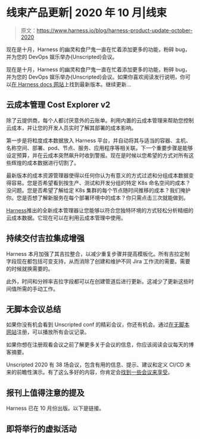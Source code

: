 # 线束产品更新| 2020 年 10 月|线束

> 原文：<https://www.harness.io/blog/harness-product-update-october-2020>

现在是十月，Harness 的幽灵和食尸鬼一直在忙着添加更多的功能，粉碎 bug，并为您的 DevOps 娱乐举办{Unscripted}会议。

现在是十月，Harness 的幽灵和食尸鬼一直在忙着添加更多的功能，粉碎 bug，并为您的 DevOps 娱乐举办{Unscripted}会议。如果你喜欢阅读发行说明，你可以[在 Harness docs 网站](https://developer.harness.io/release-notes/whats-new)上找到最新版本。继续更新...

## 云成本管理 Cost Explorer v2

除了云提供商，每个人都讨厌意外的云账单。利用内置的云成本管理来帮助您控制云成本，并让您的开发人员实时了解其部署的成本影响。

第一步是将粒度成本数据放入 Harness 平台，并自动将其与适当的容器、主机、名称空间、部署、pod、节点、服务、应用程序等相关联。下一个重要步骤是能够设定预算，并在云成本突然飙升时收到警报。现在是时候以您希望的方式对所有这些辉煌的成本数据进行切割了。

最新版本的成本资源管理器使得以任何你认为有意义的方式过滤和分组成本数据变得容易。您是否希望看到按生产、测试和开发分组的特定 K8s 命名空间的成本？没问题。您是否希望了解给定 K8s 集群的每个节点随时间推移的成本？我们掩护你。您是否想了解新服务在每个部署环境中的成本？你只需点击三次就能做到。

[Harness](https://harness.io/2020/11/understand-cloud-costs-deployment-with-harness/)推出的全新成本管理器让您能够以符合您独特环境的方式轻松分析精细的云成本数据。它现在可以在利用云成本管理中使用。

## 持续交付吉拉集成增强

Harness 本月加强了其吉拉整合，以减少重复步骤并提高模板化。所有吉拉定制字段现在都包括可变支持，从而消除了创建和维护不同 Jira 工作流的需要。需要的时候就换需要的。

此外，时间和分辨率吉拉字段都可以在创建管道后进行更新。这减少了更新这些时间值所需的手动工作。

## 无脚本会议总结

如果你没有机会看到 Unscripted conf 的精彩会议，你还有机会。通过[在无脚本网站](https://www.unscriptedconf.io/?utm_source=Internal&utm_medium=website&utm_content=tradeshow%20&utm_campaign=unscripted)注册，可以播放所有会议记录。

如果你想在注册观看会议之前了解更多关于会议的信息，你应该阅读会议每天的博客摘要。

Unscripted 2020 有 38 场会议，包含有用的信息、提示、建议和定义 CI/CD 未来的前瞻性演示。有了这么多好的内容，你肯定会[找到一些会议来享受](https://www.unscriptedconf.io/?utm_source=Internal&utm_medium=website&utm_content=tradeshow%20&utm_campaign=unscripted#Agenda)。

## 报刊上值得注意的提及

Harness 已在 10 月份出版。以下是链接。

## 即将举行的虚拟活动